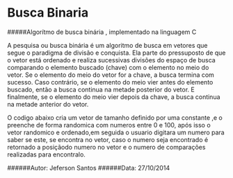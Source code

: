Busca Binaria
=============
#####Algorítmo de busca binária , implementado na linguagem C

A pesquisa ou busca binária é um algoritmo de busca em vetores que segue o paradigma
de divisão e conquista. Ela parte do pressuposto de que o vetor está ordenado e
realiza sucessivas divisões do espaço de busca comparando o elemento buscado (chave)
com o elemento no meio do vetor. Se o elemento do meio do vetor for a chave, a busca
termina com sucesso. Caso contrário, se o elemento do meio vier antes do elemento
buscado, então a busca continua na metade posterior do vetor. E finalmente,
se o elemento do meio vier depois da chave, a busca continua na metade anterior do vetor.
 
O codigo abaixo cria um vetor de tamanho definido por uma constante ,e o preenche de forma
randomica com numeros entre 0 e 100, após isso o vetor randomico e ordenado,em seguida
o usuario digitara um numero para saber se este, se encontra no vetor, caso o numero
seja encontrado é retornado a posiçãodo numero no vetor e o numero de comparações
realizadas para encontralo.

######Autor: Jeferson Santos
######Data: 27/10/2014
